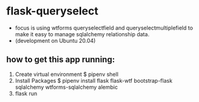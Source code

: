 # flask-queryselect

- focus is using wtforms queryselectfield and queryselectmultiplefield to make it easy to manage sqlalchemy relationship data.
- (development on Ubuntu 20.04)
## how to get this app running:
1. Create virtual environment 
$ pipenv shell
2. Install Packages
$ pipenv install  flask flask-wtf bootstrap-flask sqlalchemy wtforms-sqlalchemy alembic
3. flask run







